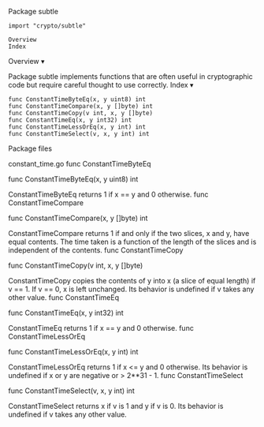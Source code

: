 
 Package subtle

    import "crypto/subtle"

    Overview
    Index

Overview ▾

Package subtle implements functions that are often useful in cryptographic code but require careful thought to use correctly.
Index ▾

    func ConstantTimeByteEq(x, y uint8) int
    func ConstantTimeCompare(x, y []byte) int
    func ConstantTimeCopy(v int, x, y []byte)
    func ConstantTimeEq(x, y int32) int
    func ConstantTimeLessOrEq(x, y int) int
    func ConstantTimeSelect(v, x, y int) int

Package files

constant_time.go
func ConstantTimeByteEq

func ConstantTimeByteEq(x, y uint8) int

ConstantTimeByteEq returns 1 if x == y and 0 otherwise.
func ConstantTimeCompare

func ConstantTimeCompare(x, y []byte) int

ConstantTimeCompare returns 1 if and only if the two slices, x and y, have equal contents. The time taken is a function of the length of the slices and is independent of the contents.
func ConstantTimeCopy

func ConstantTimeCopy(v int, x, y []byte)

ConstantTimeCopy copies the contents of y into x (a slice of equal length) if v == 1. If v == 0, x is left unchanged. Its behavior is undefined if v takes any other value.
func ConstantTimeEq

func ConstantTimeEq(x, y int32) int

ConstantTimeEq returns 1 if x == y and 0 otherwise.
func ConstantTimeLessOrEq

func ConstantTimeLessOrEq(x, y int) int

ConstantTimeLessOrEq returns 1 if x <= y and 0 otherwise. Its behavior is undefined if x or y are negative or > 2**31 - 1.
func ConstantTimeSelect

func ConstantTimeSelect(v, x, y int) int

ConstantTimeSelect returns x if v is 1 and y if v is 0. Its behavior is undefined if v takes any other value. 
